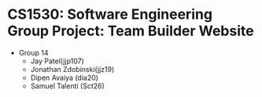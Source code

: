 # CS1530: Software Engineering Group Project: Team Builder Website

- Group 14
	- Jay Patel(jjp107)
	- Jonathan Zdobinski(jjz19)
	- Dipen Avaiya (dia20)
	- Samuel Talenti (Sct26)

